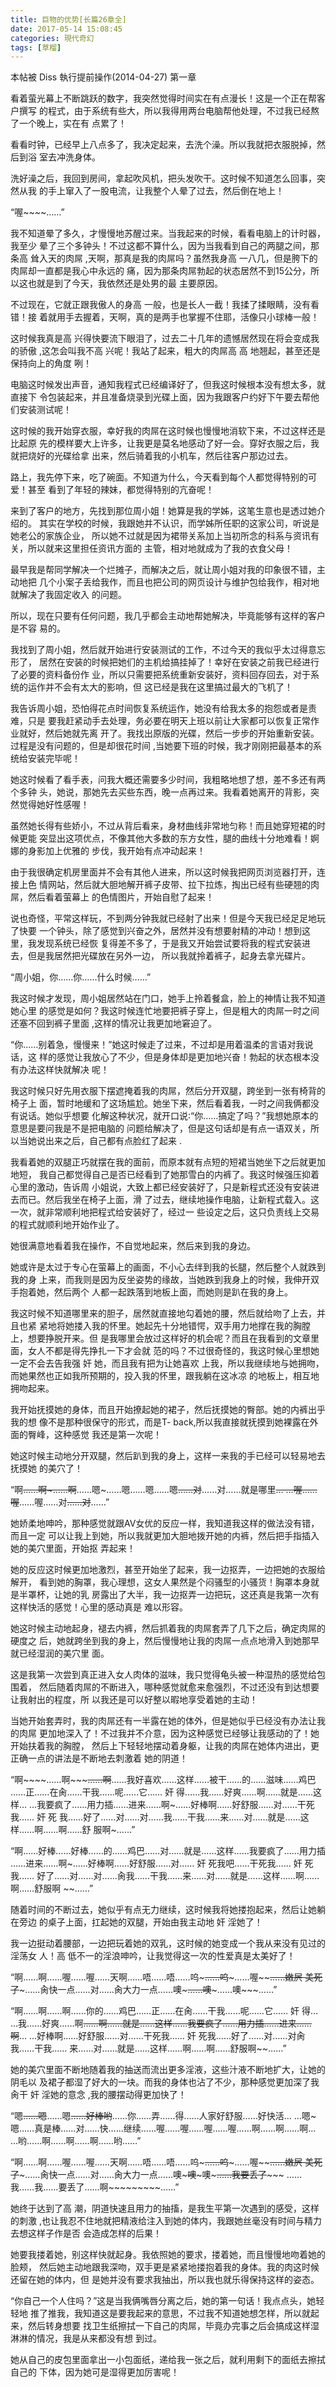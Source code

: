 ```yaml
---
title: 巨物的优势[长篇26章全]
date: 2017-05-14 15:08:45
categories: 現代奇幻
tags: [草榴]
---
```

本帖被 Diss 執行提前操作(2014-04-27)
第一章

看着萤光幕上不断跳跃的数字，我突然觉得时间实在有点漫长！这是一个正在帮客户撰写 的程式，由于系统有些大，所以我得用两台电脑帮他处理，不过我已经熬了一个晚上，实在有 点累了！

看看时钟，已经早上八点多了，我决定起来，去洗个澡。所以我就把衣服脱掉，然后到浴 室去冲洗身体。

洗好澡之后，我回到房间，拿起吹风机，把头发吹干。这时候不知道怎么回事，突然从我 的手上窜入了一股电流，让我整个人晕了过去，然后倒在地上！

“喔~~~~……”

我不知道晕了多久，才慢慢地苏醒过来。当我起来的时候，看看电脑上的计时器，我至少 晕了三个多钟头！不过这都不算什么，因为当我看到自己的两腿之间，那条高 耸入天的肉屌 ,天啊，那真是我的肉屌吗？虽然我身高 一八几，但是胯下的肉屌却一直都是我心中永远的 痛，因为那条肉屌勃起的状态居然不到15公分，所以这也就是到了今天，我依然还是处男的最 主要原因。

不过现在，它就正跟我傲人的身高 一般，也是长人一截！我揉了揉眼睛，没有看错！接 着就用手去握着，天啊，真的是两手也掌握不住耶，活像只小球棒一般！

这时候我真是高 兴得快要流下眼泪了，过去二十几年的遗憾居然现在将会变成我的骄傲 ,这怎会叫我不高 兴呢！我站了起来，粗大的肉屌高 高 地翘起，甚至还是保持向上的角度 咧！

电脑这时候发出声音，通知我程式已经编译好了，但我这时候根本没有想太多，就直接下 令包装起来，并且准备烧录到光碟上面，因为我跟客户约好下午要去帮他们安装测试呢！

这时候的我开始穿衣服，幸好我的肉屌在这时候也慢慢地消软下来，不过这样还是比起原 先的模样要大上许多，让我更是莫名地感动了好一会。穿好衣服之后，我就把烧好的光碟给拿 出来，然后骑着我的小机车，然后往客户那边过去。

路上，我先停下来，吃了碗面。不知道为什么，今天看到每个人都觉得特别的可爱！甚至 看到了年轻的辣妹，都觉得特别的亢奋呢！

来到了客户的地方，先找到那位周小姐！她算是我的学姊，这笔生意也是透过她介绍的。 其实在学校的时候，我跟她并不认识，而学姊所任职的这家公司，听说是她老公的家族企业， 所以她不过就是因为裙带关系加上当初所念的科系与资讯有关，所以就来这里担任资讯方面的 主管，相对地就成为了我的衣食父母！

最早我是帮同学解决一个烂摊子，而解决之后，就让周小姐对我的印象很不错，主动地把 几个小案子丢给我作，而且也把公司的网页设计与维护包给我作，相对地就解决了我固定收入 的问题。

所以，现在只要有任何问题，我几乎都会主动地帮她解决，毕竟能够有这样的客户是不容 易的。

我找到了周小姐，然后就开始进行安装测试的工作，不过今天的我似乎太过得意忘形了， 居然在安装的时候把她们的主机给搞挂掉了！幸好在安装之前我已经进行了必要的资料备份作 业，所以只需要把系统重新安装好，资料回存回去，对于系统的运作并不会有太大的影响，但 这已经是我在这里搞过最大的飞机了！

我告诉周小姐，恐怕得花点时间恢复系统运作，她没有给我太多的抱怨或者是责难，只是 要我赶紧动手去处理，务必要在明天上班以前让大家都可以恢复正常作业就好，然后她就先离 开了。我找出原版的光碟，然后一步步的开始重新安装。过程是没有问题的，但是却很花时间 ,当她要下班的时候，我才刚刚把最基本的系统给安装完毕呢！

她这时候看了看手表，问我大概还需要多少时间，我粗略地想了想，差不多还有两个多钟 头，她说，那她先去买些东西，晚一点再过来。我看着她离开的背影，突然觉得她好性感喔！

虽然她长得有些娇小，不过从背后看来，身材曲线非常地匀称！而且她穿短裙的时候更能 突显出这项优点，不像其他大多数的东方女性，腿的曲线十分地难看！婀娜的身影加上优雅的 步伐，我开始有点冲动起来！

由于我很确定机房里面并不会有其他人进来，所以这时候我把网页浏览器打开，连接上色 情网站，然后就大胆地解开裤子皮带、拉下拉炼，掏出已经有些硬翘的肉屌，然后看着萤幕上 的色情图片，开始自慰了起来！

说也奇怪，平常这样玩，不到两分钟我就已经射了出来！但是今天我已经足足地玩了快要 一个钟头，除了感觉到兴奋之外，居然并没有想要射精的冲动！想到这里，我发现系统已经恢 复得差不多了，于是我又开始尝试要将我的程式安装进去，但是我居然把光碟放在另外一边， 所以我就拎着裤子，起身去拿光碟片。

“周小姐，你……你……什么时候……”

我这时候才发现，周小姐居然站在门口，她手上拎着餐盒，脸上的神情让我不知道她心里 的感觉是如何？我这时候连忙地要把裤子穿上，但是粗大的肉屌一时之间还塞不回到裤子里面 ,这样的情况让我更加地窘迫了。

“你……别着急，慢慢来！”她这时候走了过来，不过却是用着温柔的言语对我说话，这 样的感觉让我放心了不少，但是身体却是更加地兴奋！勃起的状态根本没有办法这样快就解决 呢！

我这时候只好先用衣服下摆遮掩着我的肉屌，然后分开双腿，跨坐到一张有椅背的椅子上 面，暂时地缓和了这场尴尬。她坐下来，然后看着我，一时之间我俩都没有说话。她似乎想要 化解这种状况，就开口说∶“你……搞定了吗？”我想她原本的意思是要问我是不是把电脑的 问题给解决了，但是这句话却是有点一语双关，所以当她说出来之后，自己都有点脸红了起来 .

我看着她的双腿正巧就摆在我的面前，而原本就有点短的短裙当她坐下之后就更加地短， 我自己都觉得自己是否已经看到了她那雪白的内裤了。我这时候强压抑着心里的激动，告诉周 小姐说，大致上都已经安装好了，只是新程式还没有安装进去而已。然后我坐在椅子上面，滑 了过去，继续地操作电脑，让新程式载入。这一次，就非常顺利地把程式给安装好了，经过一 些设定之后，这只负责线上交易的程式就顺利地开始作业了。

她很满意地看着我在操作，不自觉地起来，然后来到我的身边。

她或许是太过于专心在萤幕上的画面，不小心去绊到我的长腿，然后整个人就跌到我的身 上来，而我则是因为反坐姿势的缘故，当她跌到我身上的时候，我伸开双手抱着她，然后两个 人都一起跌落到地板上面，而她则是趴在我的身上。

我这时候不知道哪里来的胆子，居然就直接地勾着她的腰，然后就给吻了上去，并且也紧 紧地将她搂入我的怀里。她起先十分地错愕，双手用力地撑在我的胸膛上，想要挣脱开来。但 是我哪里会放过这样好的机会呢？而且在我看到的文章里面，女人不都是得先挣扎一下才会就 范的吗？不过很奇怪的，我这时候心里想她一定不会去告我强 奸 她，而且我有把为让她喜欢 上我，所以我继续地与她拥吻，而她果然也正如我所预期的，投入我的怀里，跟我躺在这冰凉 的地板上，相互地拥吻起来。

我开始抚摸她的身体，而且开始撩起她的裙子，然后抚摸她的臀部。她的内裤出乎我的想 像不是那种很保守的形式，而是T- back,所以我直接就抚摸到她裸露在外面的臀峰，这种感觉 我还是第一次呢！

她这时候主动地分开双腿，然后趴到我的身上，这样一来我的手已经可以轻易地去抚摸她 的美穴了！

“啊~~……啊~……啊~~……嗯~……嗯……嗯……嗯~~……对~~……对……就是哪里~~… …喔……喔~~……喔……对~~……对~~……”

她娇柔地呻吟，那种感觉就跟AV女优的反应一样，我知道我这样的做法没有错，而且一定 可以让我上到她，所以我就更加大胆地拨开她的内裤，然后把手指插入她的美穴里面，开始抠 弄起来！

她的反应这时候更加地激烈，甚至开始坐了起来，我一边抠弄，一边把她的衣服给解开， 看到她的胸罩，我心理想，这女人果然是个闷骚型的小骚货！胸罩本身就是半罩杯，让她的乳 房露出了大半，我一边抠弄一边把玩，这还真是我第一次有这样快活的感觉！心里的感动真是 难以形容。

她这时候主动地起身，褪去内裤，然后抓着我的肉屌套弄了几下之后，确定肉屌的硬度之 后，她就跨坐到我的身上，然后慢慢地让我的肉屌一点点地滑入到她那早就已经湿润的美穴里 面。

这是我第一次尝到真正进入女人肉体的滋味，我只觉得龟头被一种湿热的感觉给包围着， 然后随着肉屌的不断进入，哪种感觉就愈来愈强烈，不过还没有到达想要让我射出的程度，所 以我还是可以好整以暇地享受着她的主动！

当她开始套弄时，我的肉屌还有一半露在她的体外，但是她似乎已经没有办法让我的肉屌 更加地深入了！不过我并不介意，因为这种感觉已经够让我感动的了！她开始扶着我的胸膛， 然后上下轻轻地摆动着身躯，让我的肉屌在她体内进出，更正确一点的讲法是不断地去刺激着 她的阴道！

“啊~~~~……啊~~~~~……啊~~……我好喜欢……这样……被干……的……滋味……鸡巴 ……正……在肏……干我……呢……它…… 奸 得……我……好爽……啊……就是……这样… …我要疯了……用力插……进来……啊~……好棒啊……好舒服……对……干死我…… 奸 死 我……好了……对……对……我……干我……来……对……就是……这样……啊……啊……舒 服啊~……”

“啊……好棒……好棒……的……鸡巴……对……就是……这样……我要疯了……用力插 ……进来……啊~……好棒啊……好舒服……对…… 奸 死我吧……干死我…… 奸 死我…… 好了……对……对……肏我……干我……来……对……就是……这样……啊……啊……舒服啊 ~~……”

随着时间的不断过去，她似乎有点无力继续，这时候我将她搂抱起来，然后让她躺在旁边 的桌子上面，扛起她的双腿，开始由我主动地 奸 淫她了！

我一边挺动着腰部，一边把玩着她的双乳，这时候的她变成一个我从来没有见过的淫荡女 人！高 低不一的淫浪呻吟，让我觉得这一次的性爱真是太美好了！

“啊……啊……喔……喔……天啊……唔……唔……呜~~~……呜~~~……喔~~~~……嫩屄 美死了~~~……肏快一点……对……肏大力一点……噢~~~……噢~~~……噢~~~……”

“啊……啊……啊……你的……鸡巴……正……在肏……干我……呢……它…… 奸 得… …我……好爽……啊~~……啊……就是……这样……我要疯了……用力插……进来……啊~~… …好棒啊……好舒服……对……干死我…… 奸 死我……好了……对……对肏我……干我…… 来……对……就是……这样……啊……啊……舒服啊~~……”

她的美穴里面不断地随着我的抽送而流出更多淫液，这些汁液不断地扩大，让她的阴毛以 及裙子都湿了好大的一块。而我的身体也沾了不少，那种感觉更加深了我肏干 奸 淫她的意念 ,我的腰摆动得更加快了！

“嗯~~……嗯~~……嗯~~……好棒哟~~……你……弄……得……人家好舒服……好快活… …嗯~嗯……真是棒……对……快……继续……喔……喔……喔……喔……啊……啊……啊… …哟……啊……啊……啊……哟……”

“啊……啊……喔……喔……天啊……唔……唔……呜~~~……呜~~~……喔~~~~……嫩屄 美死了~~~……肏快一点……对……肏大力一点……噢~~~噢~~~噢~~~……我要丢了~~~~~ ……我……我……要丢了……啊~~~~~~~~~……”

她终于达到了高 潮，阴道快速且用力的抽搐，是我生平第一次遇到的感受，这样的刺激 ,也让我忍不住地就把精液给注入到她的体内，我跟她丝毫没有时间与精力去想这样子作是否 会造成怎样的后果！

她要我搂着她，别这样快就起身。我依照她的要求，搂着她，而且慢慢地吻着她的脸颊， 然后她主动地跟我深吻，双手更是紧紧地搂抱着我的身体。我的肉这时候还留在她的体内，但 是她并没有要求我抽出，所以我也就乐得保持这样的姿态。

“你自己一个人住吗？”这是当我俩嘴唇分离之后，她的第一句话！我点点头，她轻轻地 推了推我，我知道这是要我起来的意思，不过我不知道她想怎样，所以就起来，然后转身想要 找卫生纸擦拭一下自己的肉屌，毕竟办完事之后会搞成这样湿淋淋的情况，我是从来都没有想 到过。

她从自己的皮包里面拿出一小包面纸，递给我一张之后，就利用剩下的面纸去擦拭自己的 下体，因为她可是湿得更加厉害呢！